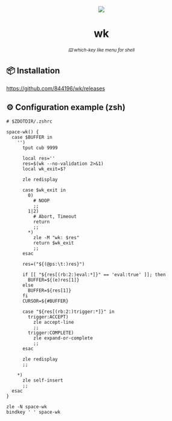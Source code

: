 <div align="center">
  <p>&nbsp;</p>

  <img src="https://github.com/user-attachments/assets/510d7972-bae9-4775-ab7c-00a6acbc1db5" />

  <h1>wk</h1>

  <small><i>:keyboard: which-key like menu for shell</i></small>
</div>

## :package: Installation

<https://github.com/844196/wk/releases>

## :gear: Configuration example (zsh)

```shell
# $ZDOTDIR/.zshrc

space-wk() {
  case $BUFFER in
    '')
      tput cub 9999

      local res=''
      res=$(wk --no-validation 2>&1)
      local wk_exit=$?

      zle redisplay

      case $wk_exit in
        0)
          # NOOP
          ;;
        1|2)
          # Abort, Timeout
          return
          ;;
        *)
          zle -M "wk: $res"
          return $wk_exit
          ;;
      esac

      res=("${(@ps:\t:)res}")

      if [[ "${res[(rb:2:)eval:*]}" == 'eval:true' ]]; then
        BUFFER=${(e)res[1]}
      else
        BUFFER=${res[1]}
      fi
      CURSOR=${#BUFFER}

      case "${res[(rb:2:)trigger:*]}" in
        trigger:ACCEPT)
          zle accept-line
          ;;
        trigger:COMPLETE)
          zle expand-or-complete
          ;;
      esac

      zle redisplay
      ;;

    *)
      zle self-insert
      ;;
  esac
}

zle -N space-wk
bindkey ' ' space-wk
```
